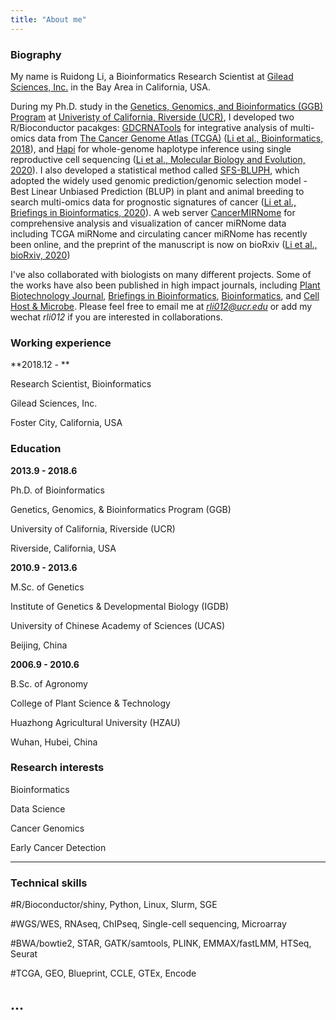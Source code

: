 ```yaml
---
title: "About me"
---
```

  
### Biography

My name is Ruidong Li, a Bioinformatics Research Scientist at [Gilead Sciences, Inc.](https://www.gilead.com/) in the Bay Area in California, USA. 

During my Ph.D. study in the [Genetics, Genomics, and Bioinformatics (GGB) Program](https://ggb.ucr.edu/) at [Univeristy of California, Riverside (UCR)](https://www.ucr.edu/), I developed two R/Bioconductor pacakges: [GDCRNATools](https://bioconductor.org/packages/devel/bioc/html/GDCRNATools.html)  for integrative analysis of multi-omics data from [The Cancer Genome Atlas (TCGA)](https://gdc.cancer.gov/) ([Li et al., Bioinformatics, 2018](https://doi.org/10.1093/bioinformatics/bty124)), and [Hapi](https://cran.r-project.org/web/packages/Hapi/vignettes/Hapi.html) for whole-genome haplotype inference using single reproductive cell sequencing ([Li et al., Molecular Biology and Evolution, 2020](https://doi.org/10.1093/molbev/msaa176)). I also developed a statistical method called [SFS-BLUPH](https://github.com/rli012/BLUPHAT), which adopted the widely used genomic prediction/genomic selection model - Best Linear Unbiased Prediction (BLUP) in plant and animal breeding to search multi-omics data for prognostic signatures of cancer ([Li et al., Briefings in Bioinformatics, 2020](https://doi.org/10.1093/bib/bbaa197)). A web server [CancerMIRNome](http://bioinfo.jialab-ucr.org/CancerMIRNome/) for comprehensive analysis and visualization of cancer miRNome data including TCGA miRNome and circulating cancer miRNome has recently been online, and the preprint of the manuscript is now on bioRxiv ([Li et al., bioRxiv, 2020](https://doi.org/10.1101/2020.10.04.325670)) 

I've also collaborated with biologists on many different projects. Some of the works have also been published in high impact journals, including [Plant Biotechnology Journal](https://doi.org/10.1111/pbi.13170), [Briefings in Bioinformatics](https://doi.org/10.1093/bib/bbaa244),  [Bioinformatics](https://doi.org/10.1093/bioinformatics/btaa345), and [Cell Host & Microbe](https://www.cell.com/cell-host-microbe/home). Please feel free to email me at *rli012@ucr.edu* or add my wechat *rli012* if you are interested in collaborations.


### Working experience

**2018.12 - **

Research Scientist, Bioinformatics

Gilead Sciences, Inc.

Foster City, California, USA


### Education

**2013.9 - 2018.6**

Ph.D. of Bioinformatics

Genetics, Genomics, & Bioinformatics Program (GGB)

University of California, Riverside (UCR)

Riverside, California, USA


**2010.9 - 2013.6**

M.Sc. of Genetics

Institute of Genetics & Developmental Biology (IGDB)

University of Chinese Academy of Sciences (UCAS)

Beijing, China


**2006.9 - 2010.6**

B.Sc. of Agronomy

College of Plant Science & Technology

Huazhong Agricultural University (HZAU)

Wuhan, Hubei, China


### Research interests

Bioinformatics

Data Science

Cancer Genomics

Early Cancer Detection

---
### Technical skills

#R/Bioconductor/shiny, Python, Linux, Slurm, SGE

#WGS/WES, RNAseq, ChIPseq, Single-cell sequencing, Microarray

#BWA/bowtie2, STAR, GATK/samtools, PLINK, EMMAX/fastLMM, HTSeq, Seurat

#TCGA, GEO, Blueprint, CCLE, GTEx, Encode

...
---

